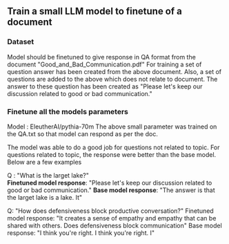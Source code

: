 ## Train a small LLM model to finetune of a document

### Dataset
Model should be finetuned to give response in QA format from the document "Good_and_Bad_Communication.pdf"
For training a set of question answer has been created from the above document.
Also, a set of questions are added to the above which does not relate to document. The answer to these question has been created as "Please let's keep our discussion related to good or bad communication."

### Finetune all the models parameters
Model : EleutherAI/pythia-70m
The above small parameter was trained on the QA.txt so that model can respond as per the doc.

The model was able to do a good job for questions not related to topic. For questions related to topic, the response were better than the base model. Below are a few examples

Q : "What is the larget lake?"  
**Finetuned model response**: "Please let's keep our discussion related to good or bad communication." 
**Base model response**: "The answer is that the larget lake is a lake.  It"

Q: "How does defensiveness block productive conversation?" 
Finetuned model response: "It creates a sense of empathy and empathy that can be shared with others. Does defensiveness block communication" 
Base model response: "I think you're right.  I think you're right.  I"
